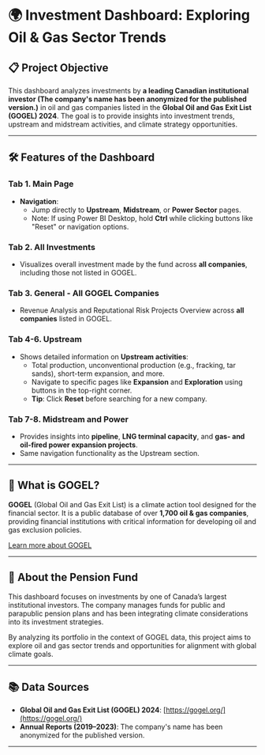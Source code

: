 # 🌍 Investment Dashboard: Exploring Oil & Gas Sector Trends 

## 📋 Project Objective
This dashboard analyzes investments by **a leading Canadian institutional investor (The company's name has been anonymized for the published version.)** in oil and gas companies listed in the **Global Oil and Gas Exit List (GOGEL) 2024**. The goal is to provide insights into investment trends, upstream and midstream activities, and climate strategy opportunities.

---

## 🛠️ Features of the Dashboard

### **Tab 1. Main Page**

- **Navigation**:
  - Jump directly to **Upstream**, **Midstream**, or **Power Sector** pages.
  - Note: If using Power BI Desktop, hold **Ctrl** while clicking buttons like "Reset" or navigation options.

### **Tab 2. All Investments**
- Visualizes overall investment made by the fund across **all companies**, including those not listed in GOGEL.

### **Tab 3. General - All GOGEL Companies**
- Revenue Analysis and Reputational Risk Projects Overview across **all companies** listed in GOGEL.

### **Tab 4-6. Upstream**
- Shows detailed information on **Upstream activities**:
  - Total production, unconventional production (e.g., fracking, tar sands), short-term expansion, and more.
  - Navigate to specific pages like **Expansion** and **Exploration** using buttons in the top-right corner.
  - **Tip**: Click **Reset** before searching for a new company.

### **Tab 7-8. Midstream and Power**
- Provides insights into **pipeline**, **LNG terminal capacity**, and **gas- and oil-fired power expansion projects**.
- Same navigation functionality as the Upstream section.

---

## 🌟 What is GOGEL?
**GOGEL** (Global Oil and Gas Exit List) is a climate action tool designed for the financial sector. It is a public database of over **1,700 oil & gas companies**, providing financial institutions with critical information for developing oil and gas exclusion policies.

[Learn more about GOGEL](https://gogel.org/)

---

## 🏦 About the Pension Fund
This dashboard focuses on investments by one of Canada’s largest institutional investors. The company manages funds for public and parapublic pension plans and has been integrating climate considerations into its investment strategies. 

By analyzing its portfolio in the context of GOGEL data, this project aims to explore oil and gas sector trends and opportunities for alignment with global climate goals.

---

## 📚 Data Sources
- **Global Oil and Gas Exit List (GOGEL) 2024**: [https://gogel.org/](https://gogel.org/)
- **Annual Reports (2019–2023)**: The company's name has been anonymized for the published version.

---
